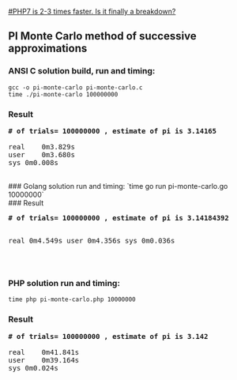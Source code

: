 [#PHP7 is 2-3 times faster. Is it finally a breakdown?](https://tulik.github.io/case/2016/10/07/comparison-of-efficency/)
## PI Monte Carlo method of successive approximations

### ANSI C solution build, run and timing:
`gcc -o pi-monte-carlo pi-monte-carlo.c` <br />
`time ./pi-monte-carlo 100000000` <br />
### Result
<pre>
<b># of trials= 100000000 , estimate of pi is 3.14165</b>

real	0m3.829s
user	0m3.680s
sys	0m0.008s
</pre>
<br />
### Golang solution run and timing:
`time go run pi-monte-carlo.go 10000000` <br />
### Result
<pre>
<b># of trials= 100000000 , estimate of pi is 3.14184392</b>

real	0m4.549s
user	0m4.356s
sys	0m0.036s
</pre>
<br />
### PHP solution run and timing:
`time php pi-monte-carlo.php 10000000` <br />
### Result
<pre>
<b># of trials= 100000000 , estimate of pi is 3.142</b>

real	0m41.841s
user	0m39.164s
sys	0m0.024s
</pre>
